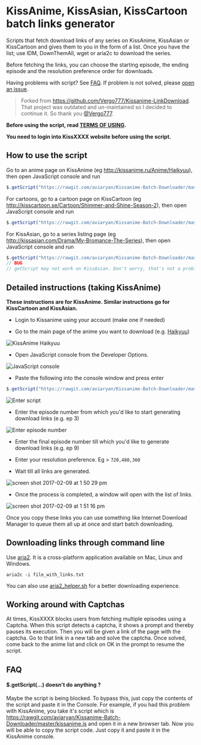 # KissAnime, KissAsian, KissCartoon batch links generator

Scripts that fetch download links of any series on KissAnime, KissAsian or KissCartoon and gives them to you in the form of a list. 
Once you have the list; use IDM, DownThemAll, wget or aria2c to download the series.

Before fetching the links, you can choose the starting episode, the ending episode and the resolution preference order for downloads. 

Having problems with script? See [FAQ](#faq). 
If problem is not solved, please [open an issue](https://github.com/aviaryan/Kissanime-Batch-Downloader/issues/new).

> Forked from https://github.com/Vergo777/Kissanime-LinkDownload. That project was outdated and un-maintained so I decided to continue it. So thank you [@Vergo777](https://github.com/Vergo777).

**Before using the script, read [TERMS OF USING](TERMS-OF-USING.md).**

**You need to login into KissXXXX website before using the script.**



## How to use the script 

Go to an anime page on KissAnime (eg http://kissanime.ru/Anime/Haikyuu), then open JavaScript console and run 

```js
$.getScript("https://rawgit.com/aviaryan/Kissanime-Batch-Downloader/master/kissanime.js")
```

For cartoons, go to a cartoon page on KissCartoon (eg http://kisscartoon.se/Cartoon/Shimmer-and-Shine-Season-2), then open JavaScript console and run

```js
$.getScript("https://rawgit.com/aviaryan/Kissanime-Batch-Downloader/master/kisscartoon.js")
```

For KissAsian, go to a series listing page (eg http://kissasian.com/Drama/My-Bromance-The-Series), then open JavaScript console and run

```js
$.getScript("https://rawgit.com/aviaryan/Kissanime-Batch-Downloader/master/kissasian.js")
// BUG
// getScript may not work on KissAsian. Don't worry, that's not a problem. You will have to manually copy the code. See FAQ below.
```



## Detailed instructions (taking KissAnime)

**These instructions are for KissAnime. Similar instructions go for KissCartoon and KissAsian.**


* Login to Kissanime using your account (make one if needed) 

* Go to the main page of the anime you want to download (e.g. [Haikyuu](http://kissanime.ru/Anime/Haikyuu)) 

![KissAnime Haikyuu](https://cloud.githubusercontent.com/assets/4047597/22774534/913bebf2-eecd-11e6-9e30-24e6f9c47481.jpg)

* Open JavaScript console from the Developer Options.

![JavaScript console](https://cloud.githubusercontent.com/assets/4047597/22774613/f6a56a22-eecd-11e6-9f56-aad2f80e948c.jpg)

* Paste the following into the console window and press enter 

```js
$.getScript("https://rawgit.com/aviaryan/Kissanime-Batch-Downloader/master/kissanime.js")
```

![Enter script](https://cloud.githubusercontent.com/assets/4047597/22774680/34679d1c-eece-11e6-9ebc-52d7c8dc66d8.jpg)

* Enter the episode number from which you'd like to start generating download links (e.g. ep 3)  

![Enter episode number](https://cloud.githubusercontent.com/assets/4047597/22774759/8e3e9b42-eece-11e6-99e0-7944f6d8a754.jpg)

* Enter the final episode number till which you'd like to generate download links (e.g. ep 9)  

* Enter your resolution preference. Eg > `720,480,360`

* Wait till all links are generated.

![screen shot 2017-02-09 at 1 50 29 pm](https://cloud.githubusercontent.com/assets/4047597/22774908/4674300a-eecf-11e6-8ec7-02124461fb00.jpg)

* Once the process is completed, a window will open with the list of links.

![screen shot 2017-02-09 at 1 51 16 pm](https://cloud.githubusercontent.com/assets/4047597/22774909/472f4034-eecf-11e6-8cbc-26e935bcca47.jpg)

Once you copy these links you can use something like Internet Download Manager to queue them all up at once and start batch downloading.



## Downloading links through command line

Use [aria2](https://aria2.github.io). It is a cross-platform application available on Mac, Linux and Windows.

```
aria2c -i file_with_links.txt
```

You can also use [aria2_helper.sh](aria2_helper.sh) for a better downloading experience.



## Working around with Captchas

At times, KissXXXX blocks users from fetching multiple episodes using a Captcha. 
When this script detects a captcha, it shows a prompt and thereby pauses its execution.
Then you will be given a link of the page with the captcha.
Go to that link in a new tab and solve the captcha. 
Once solved, come back to the anime list and click on OK in the prompt to resume the script.



## FAQ

#### $.getScript(...) doesn't do anything ?

Maybe the script is being blocked. To bypass this, just copy the contents of the script and paste it in the Console. 
For example, if you had this problem with KissAnime, you take it's script which is 
https://rawgit.com/aviaryan/Kissanime-Batch-Downloader/master/kissanime.js
and open it in a new browser tab. Now you will be able to copy the script code. Just copy it and paste it in the KissAnime console. 



